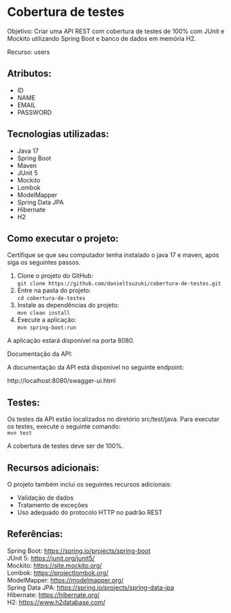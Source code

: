 <h1>Cobertura de testes</h1>

Objetivo: Criar uma API REST com cobertura de testes de 100% com JUnit e Mockito utilizando Spring Boot e banco de dados em memória H2.

Recurso: users

<h2>Atributos:</h2>

- ID
- NAME
- EMAIL
- PASSWORD

<h2>Tecnologias utilizadas:</h2>

- Java 17 
- Spring Boot
- Maven
- JUnit 5 
- Mockito 
- Lombok 
- ModelMapper 
- Spring Data JPA 
- Hibernate 
- H2 

<h2>Como executar o projeto:</h2>

Certifique se que seu computador tenha instalado o java 17 e maven, após siga os seguintes passos.

1. Clone o projeto do GitHub:<br>```git clone https://github.com/danieltsuzuki/cobertura-de-testes.git```
2. Entre na pasta do projeto:<br>```cd cobertura-de-testes```
3. Instale as dependências do projeto:<br>```mvn clean install```
4. Execute a aplicação:<br>```mvn spring-boot:run```

A aplicação estará disponível na porta 8080. 

Documentação da API:

A documentação da API está disponível no seguinte endpoint:

http://localhost:8080/swagger-ui.html

<h2>Testes:</h2>

Os testes da API estão localizados no diretório src/test/java. Para executar os testes, execute o seguinte comando:<br>```mvn test```

A cobertura de testes deve ser de 100%.

<h2>Recursos adicionais:</h2>

O projeto também inclui os seguintes recursos adicionais:

- Validação de dados
- Tratamento de exceções
- Uso adequado do protocolo HTTP no padrão REST

<h2>Referências:</h2>

Spring Boot: https://spring.io/projects/spring-boot<br>
JUnit 5: https://junit.org/junit5/<br>
Mockito: https://site.mockito.org/<br>
Lombok: https://projectlombok.org/<br>
ModelMapper: https://modelmapper.org/<br>
Spring Data JPA: https://spring.io/projects/spring-data-jpa<br>
Hibernate: https://hibernate.org/<br>
H2: https://www.h2database.com/<br>
